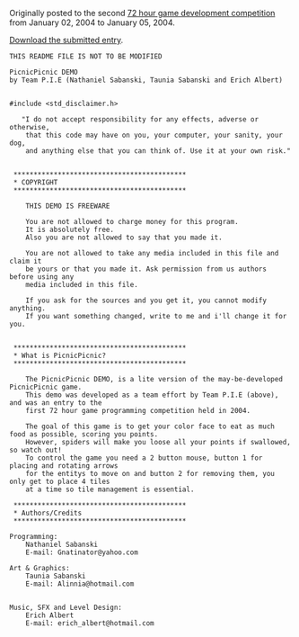 Originally posted to the second [72 hour game development competition](https://github.com/featherless/72hourgdc)
from January 02, 2004 to January 05, 2004.

[Download the submitted entry](https://github.com/72hourgdc-2004-january/PicnicPicnic/archive/submission.zip).

    THIS README FILE IS NOT TO BE MODIFIED

    PicnicPicnic DEMO
    by Team P.I.E (Nathaniel Sabanski, Taunia Sabanski and Erich Albert)


    #include <std_disclaimer.h>

       "I do not accept responsibility for any effects, adverse or otherwise, 
        that this code may have on you, your computer, your sanity, your dog, 
        and anything else that you can think of. Use it at your own risk."


     *******************************************
     * COPYRIGHT
     *******************************************
        
        THIS DEMO IS FREEWARE

        You are not allowed to charge money for this program.
        It is absolutely free.
        Also you are not allowed to say that you made it.

        You are not allowed to take any media included in this file and claim it 
        be yours or that you made it. Ask permission from us authors before using any
        media included in this file.

        If you ask for the sources and you get it, you cannot modify anything.
        If you want something changed, write to me and i'll change it for you.


     *******************************************
     * What is PicnicPicnic?
     *******************************************

        The PicnicPicnic DEMO, is a lite version of the may-be-developed PicnicPicnic game.
        This demo was developed as a team effort by Team P.I.E (above), and was an entry to the
        first 72 hour game programming competition held in 2004.

        The goal of this game is to get your color face to eat as much food as possible, scoring you points.
        However, spiders will make you loose all your points if swallowed, so watch out!
        To control the game you need a 2 button mouse, button 1 for placing and rotating arrows
        for the entitys to move on and button 2 for removing them, you only get to place 4 tiles
        at a time so tile management is essential.

     *******************************************
     * Authors/Credits
     *******************************************
    	
    Programming:
        Nathaniel Sabanski
        E-mail: Gnatinator@yahoo.com

    Art & Graphics:
        Taunia Sabanski
        E-mail: Alinnia@hotmail.com


    Music, SFX and Level Design:
        Erich Albert
        E-mail: erich_albert@hotmail.com
